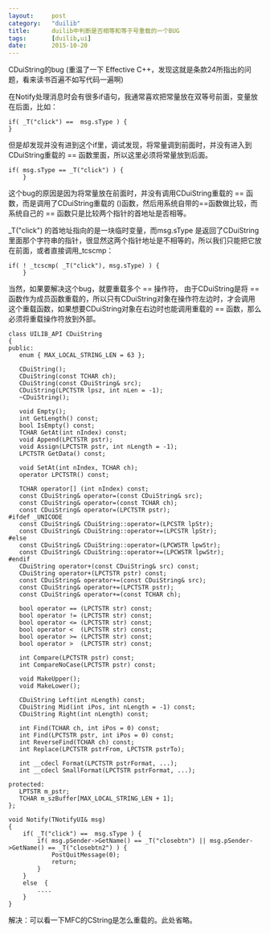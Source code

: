 ```yaml
---
layout: 	post
category:	"duilib"
title:		duilib中判断是否相等和等于号重载的一个BUG
tags:		[duilib,ui]
date:		2015-10-20
---
```


CDuiString的bug (重温了一下 Effective C++，发现这就是条款24所指出的问题，看来读书百遍不如写代码一遍啊)

在Notify处理消息时会有很多if语句，我通常喜欢把常量放在双等号前面，变量放在后面，比如：
```
if( _T("click") ==  msg.sType ) {
}
```
但是却发现并没有进到这个if里，调试发现，将常量调到前面时，并没有进入到CDuiString重载的 == 函数里面，所以这里必须将常量放到后面。
```
if( msg.sType == _T("click") ) {
    }
```
 
这个bug的原因是因为将常量放在前面时，并没有调用CDuiString重载的 == 函数，而是调用了CDuiString重载的 ()函数，然后用系统自带的==函数做比较，而系统自己的 == 函数只是比较两个指针的首地址是否相等。

_T("click") 的首地址指向的是一块临时变量，而msg.sType 是返回了CDuiString里面那个字符串的指针，很显然这两个指针地址是不相等的，所以我们只能把它放在前面，或者直接调用_tcscmp：
```
if( ! _tcscmp( _T("click"), msg.sType) ) {
    }
```

当然，如果要解决这个bug，就要重载多个 == 操作符，    由于CDuiString是将 == 函数作为成员函数重载的，所以只有CDuiString对象在操作符左边时，才会调用这个重载函数，如果想要CDuiString对象在右边时也能调用重载的 == 函数，那么必须将重载操作符放到外部。

```
class UILIB_API CDuiString
{
public:
   enum { MAX_LOCAL_STRING_LEN = 63 };

   CDuiString();
   CDuiString(const TCHAR ch);
   CDuiString(const CDuiString& src);
   CDuiString(LPCTSTR lpsz, int nLen = -1);
   ~CDuiString();

   void Empty();
   int GetLength() const;
   bool IsEmpty() const;
   TCHAR GetAt(int nIndex) const;
   void Append(LPCTSTR pstr);
   void Assign(LPCTSTR pstr, int nLength = -1);
   LPCTSTR GetData() const;

   void SetAt(int nIndex, TCHAR ch);
   operator LPCTSTR() const;

   TCHAR operator[] (int nIndex) const;
   const CDuiString& operator=(const CDuiString& src);
   const CDuiString& operator=(const TCHAR ch);
   const CDuiString& operator=(LPCTSTR pstr);
#ifdef _UNICODE
   const CDuiString& CDuiString::operator=(LPCSTR lpStr);
   const CDuiString& CDuiString::operator+=(LPCSTR lpStr);
#else
   const CDuiString& CDuiString::operator=(LPCWSTR lpwStr);
   const CDuiString& CDuiString::operator+=(LPCWSTR lpwStr);
#endif
   CDuiString operator+(const CDuiString& src) const;
   CDuiString operator+(LPCTSTR pstr) const;
   const CDuiString& operator+=(const CDuiString& src);
   const CDuiString& operator+=(LPCTSTR pstr);
   const CDuiString& operator+=(const TCHAR ch);

   bool operator == (LPCTSTR str) const;
   bool operator != (LPCTSTR str) const;
   bool operator <= (LPCTSTR str) const;
   bool operator <  (LPCTSTR str) const;
   bool operator >= (LPCTSTR str) const;
   bool operator >  (LPCTSTR str) const;

   int Compare(LPCTSTR pstr) const;
   int CompareNoCase(LPCTSTR pstr) const;

   void MakeUpper();
   void MakeLower();

   CDuiString Left(int nLength) const;
   CDuiString Mid(int iPos, int nLength = -1) const;
   CDuiString Right(int nLength) const;

   int Find(TCHAR ch, int iPos = 0) const;
   int Find(LPCTSTR pstr, int iPos = 0) const;
   int ReverseFind(TCHAR ch) const;
   int Replace(LPCTSTR pstrFrom, LPCTSTR pstrTo);

   int __cdecl Format(LPCTSTR pstrFormat, ...);
   int __cdecl SmallFormat(LPCTSTR pstrFormat, ...);

protected:
   LPTSTR m_pstr;
   TCHAR m_szBuffer[MAX_LOCAL_STRING_LEN + 1];
};
```


```
void Notify(TNotifyUI& msg)
{
    if( _T("click") ==  msg.sType ) {
        if( msg.pSender->GetName() == _T("closebtn") || msg.pSender->GetName() == _T("closebtn2") ) {
            PostQuitMessage(0); 
            return; 
        }
    }
    else  {
        ....
    }
}
```

解决：可以看一下MFC的CString是怎么重载的。此处省略。